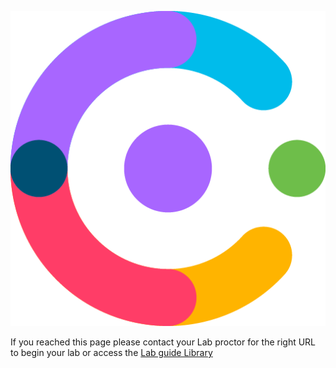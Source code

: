 <p align="center">
  <img src="images/wxcclogo.png">
</p>

If you reached this page please contact your Lab proctor for the right URL to begin your lab or access the [Lab guide Library](LabLibrary)